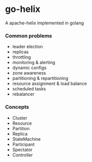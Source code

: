 # go-helix
A apache-helix implemented in golang

### Common problems

- leader election
- replicas
- throttling
- monitoring & alerting
- dynamic configs
- zone awareness
- partitioning & repartitioning
- resource assignment & load balance
- scheduled tasks
- rebalancer

### Concepts

- Cluster
- Resource
- Partition
- Replica
- StateMachine
- Participant
- Spectator
- Controller

